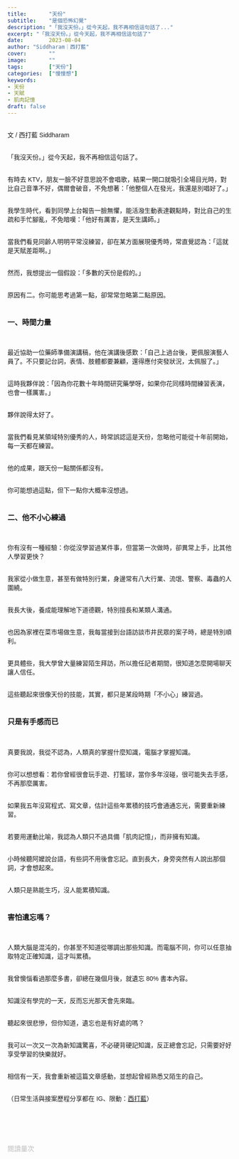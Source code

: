 ```yaml
---
title:       "天份"
subtitle:    "是個恐怖幻覺"
description: "「我沒天份。」從今天起，我不再相信這句話了..."
excerpt: "「我沒天份。」從今天起，我不再相信這句話了"
date:        2023-08-04
author: "Siddharam｜西打藍"
cover:       ""
image:       ""
tags:        ["天份"]
categories:  ["慢慢想"]
keywords:
- 天份
- 天賦
- 肌肉記憶
draft: false
---
```


<article style="font-family: 'Noto Sans TC', '微軟正黑體', sans-serif; font-weight: 300;">

<br>文 / 西打藍 Siddharam<br><br>

「我沒天份。」從今天起，我不再相信這句話了。<br><br>

有時去 KTV，朋友一臉不好意思說不會唱歌，結果一開口就吸引全場目光時，對比自己音準不好，偶爾會破音，不免想著：「他整個人在發光，我還是別唱好了。」<br><br>

我學生時代，看到同學上台報告一臉無懼，能活潑生動表達觀點時，對比自己的生疏和手忙腳亂，不免暗嘆：「他好有厲害，是天生講師。」<br><br>

當我們看見同齡人明明平常沒練習，卻在某方面展現優秀時，常直覺認為：「這就是天賦差距啊。」<br><br>

然而，我想提出一個假設：「多數的天份是假的。」<br><br>

原因有二。你可能思考過第一點，卻常常忽略第二點原因。<br><br>


<h3 class="article-h1-color">一、時間力量</h3><br>

最近協助一位藥師準備演講稿，他在演講後感歎：「自己上過台後，更佩服演藝人員了。不只要記台詞，表情、肢體都要兼顧，還得應付突發狀況，太佩服了。」<br><br>

這時我夥伴說：「因為你花數十年時間研究藥學呀，如果你花同樣時間練習表演，也會一樣厲害。」<br><br>

夥伴說得太好了。<br><br>

當我們看見某領域特別優秀的人，時常誤認這是天份，忽略他可能從十年前開始，每一天都在練習。<br><br>

他的成果，跟天份一點關係都沒有。<br><br>

你可能想過這點，但下一點你大概率沒想過。<br><br>


<h3 class="article-h1-color">二、他不小心練過</h3><br>

你有沒有一種經驗：你從沒學習過某件事，但當第一次做時，卻異常上手，比其他人學習更快？<br><br>

我家從小做生意，甚至有做特別行業，身邊常有八大行業、流氓、警察、毒蟲的人圍繞。<br><br>

我長大後，養成能理解地下道德觀，特別擅長和某類人溝通。<br><br>

也因為家裡在菜市場做生意，我每當接到台語訪談市井民眾的案子時，總是特別順利。<br><br>

更具體些，我大學曾大量練習陌生拜訪，所以擔任記者期間，很知道怎麼開場聊天讓人信任。<br><br>

這些聽起來很像天份的技能，其實，都只是某段時期「不小心」練習過。<br><br>


<h3 class="article-h1-color">只是有手感而已</h3><br>

真要我說，我從不認為，人類真的掌握什麼知識，電腦才掌握知識。<br><br>

你可以想想看：若你曾經很會玩手遊、打籃球，當你多年沒碰，很可能失去手感，不再那麼厲害。<br><br>

如果我五年沒寫程式、寫文章，估計這些年累積的技巧會通通忘光，需要重新練習。<br><br>

若要用運動比喻，我認為人類只不過具備「肌肉記憶」，而非擁有知識。<br><br>

小時候聽阿嬤說台語，有些詞不用後會忘記。直到長大，身旁突然有人說出那個詞，才會想起來。<br><br>

人類只是熟能生巧，沒人能累積知識。<br><br>


<h3 class="article-h1-color">害怕遺忘嗎？</h3><br>

人類大腦是混沌的，你甚至不知道從哪調出那些知識。而電腦不同，你可以任意抽取特定正確知識，這才叫累積。<br><br>

我曾懊惱看過那麼多書，卻總在幾個月後，就遺忘 80% 書本內容。<br><br>

知識沒有學完的一天，反而忘光那天會先來臨。<br><br>

聽起來很悲慘，但你知道，遺忘也是有好處的嗎？<br><br>

我可以一次又一次為新知識驚喜，不必硬背硬記知識，反正總會忘記，只需要好好享受學習的快樂就好。<br><br>

相信有一天，我會重新被這篇文章感動，並想起曾經熟悉又陌生的自己。<br><br>





（日常生活與接案歷程分享都在 IG、限動：<a href="https://www.instagram.com/sidd.blue/" target="_blank">西打藍</a>）<br><br>

<!-- <h3 class="article-h1-color"></h3><br> -->

<br><br><br>

</article>

<div style="color: #bfbfbf; font-size: 15px;" id="busuanzi_container_page_pv">
  閱讀量<span id="busuanzi_value_page_pv"></span>次
</div>

<script src="../../js/post.js"></script>
